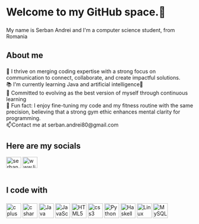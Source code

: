 <h1 align="left">Welcome to my GitHub space.🫡</h1>

###

<p align="left">My name is Serban Andrei and I'm a computer science student, from Romania</p>

###

<h2 align="left">About me</h2>

###

<p align="left">📢 I thrive on merging coding expertise with a strong focus on communication to connect, collaborate, and create impactful solutions.<br>📚 I'm currently learning Java and  artificial intelligence🤖 <br>🎯 Committed to evolving as the best version of myself through continuous learning <br>🎲 Fun fact: I enjoy fine-tuning my code and my fitness routine with the same precision, believing that a strong gym ethic enhances mental clarity for programming.<br>📫Contact me at serban.andrei80@gmail.com</p>

###
<h2 align="left">Here are my socials</h2>
<a href="https://www.instagram.com/serbannandrei/"><img align="center" src="https://raw.githubusercontent.com/rahuldkjain/github-profile-readme-generator/master/src/images/icons/Social/instagram.svg" alt="serbannandrei" height="30" width="40" style="max-width: 100%;"></a>
<a href="www.linkedin.com/in/serban-andrei"><img align="center" src="https://raw.githubusercontent.com/rahuldkjain/github-profile-readme-generator/master/src/images/icons/Social/linked-in-alt.svg" alt="www.linkedin.com/in/serban-andrei" height="30" width="40" style="max-width: 100%;">
</a>
<br>
<br>

<h2 align="left">I code with</h2>

###

<div align="left">
<img src="https://cdn.jsdelivr.net/gh/devicons/devicon/icons/cplusplus/cplusplus-original.svg" height="40" alt="c plus plus logo"  />
<img src="https://cdn.jsdelivr.net/gh/devicons/devicon/icons/csharp/csharp-original.svg" height="40" alt="c sharp logo"  />
<img src="https://cdn.jsdelivr.net/gh/devicons/devicon/icons/java/java-original.svg" height="40" alt="Java logo" />
<img src="https://cdn.jsdelivr.net/gh/devicons/devicon/icons/javascript/javascript-original.svg" height="40" alt="JavaScript logo" />
<img src="https://cdn.jsdelivr.net/gh/devicons/devicon/icons/html5/html5-original.svg" height="40" alt="HTML5 logo" />
<img src="https://cdn.jsdelivr.net/gh/devicons/devicon/icons/css3/css3-original.svg" height="40" alt="css3 logo"  />
<img src="https://cdn.jsdelivr.net/gh/devicons/devicon/icons/python/python-original.svg" height="40" alt="Python logo" />
<img src="https://cdn.jsdelivr.net/gh/devicons/devicon/icons/haskell/haskell-original.svg" height="40" alt="Haskell logo" />
<img src="https://cdn.jsdelivr.net/gh/devicons/devicon/icons/linux/linux-original.svg" height="40" alt="Linux logo" />
<img src="https://cdn.jsdelivr.net/gh/devicons/devicon/icons/mysql/mysql-original-wordmark.svg" height="40" alt="MySQL logo" />


</div>

###
